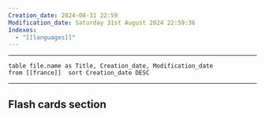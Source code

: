 ```yaml
---
Creation_date: 2024-08-31 22:59
Modification_date: Saturday 31st August 2024 22:59:36
Indexes:
  - "[[languages]]"
---
```


----



```dataview
table file.name as Title, Creation_date, Modification_date
from [[france]]  sort Creation_date DESC
```























---
## Flash cards section
